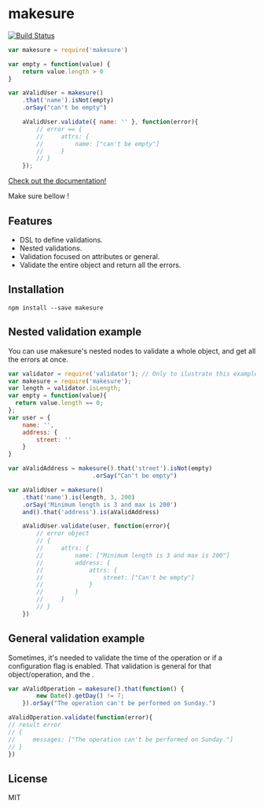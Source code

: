 # makesure
[![Build Status](https://travis-ci.org/sadjow/makesure.svg?branch=master)](https://travis-ci.org/sadjow/makesure)

```javascript
var makesure = require('makesure')

var empty = function(value) {
    return value.length > 0
}

var aValidUser = makesure()
    .that('name').isNot(empty)
    .orSay("can't be empty")

    aValidUser.validate({ name: '' }, function(error){
        // error == {
        //     attrs: {
        //         name: ["can't be empty"]
        //     }
        // }
    });
```

[Check out the documentation!](https://github.com/sadjow/makesure)

Make sure bellow !

##  Features

  * DSL to define validations.
  * Nested validations.
  * Validation focused on attributes or general.
  * Validate the entire object and return all the errors.

##  Installation

```console
npm install --save makesure
```

## Nested validation example

You can use makesure's nested nodes to validate a whole object, and get all the errors at once.

```javascript
var validator = require('validator'); // Only to ilustrate this example
var makesure = require('makesure');
var length = validator.isLength;
var empty = function(value){
  return value.length == 0;
};
var user = {
    name: '',
    address: {
        street: ''
    }
}

var aValidAddress = makesure().that('street').isNot(empty)
                        .orSay("Can't be empty")

var aValidUser = makesure()
    .that('name').is(length, 3, 200)
    .orSay('Minimum length is 3 and max is 200')
    and().that('address').is(aValidAddress)

    aValidUser.validate(user, function(error){
        // error object
        // {
        //     attrs: {
        //         name: ["Minimum length is 3 and max is 200"]
        //         address: {
        //             attrs: {
        //                 street: ["Can't be empty"]
        //             }
        //         }
        //     }
        // }
    })
```

## General validation example

Sometimes, it's needed to validate the time of the operation or if a configuration flag is enabled. That validation is general for that object/operation, and the .

```javascript
var aValidOperation = makesure().that(function() {
        new Date().getDay() != 7;
    }).orSay("The operation can't be performed on Sunday.")

aValidOperation.validate(function(error){
// result error
// {
//     messages: ["The operation can't be performed on Sunday."]
// }
})
```

## License

MIT
